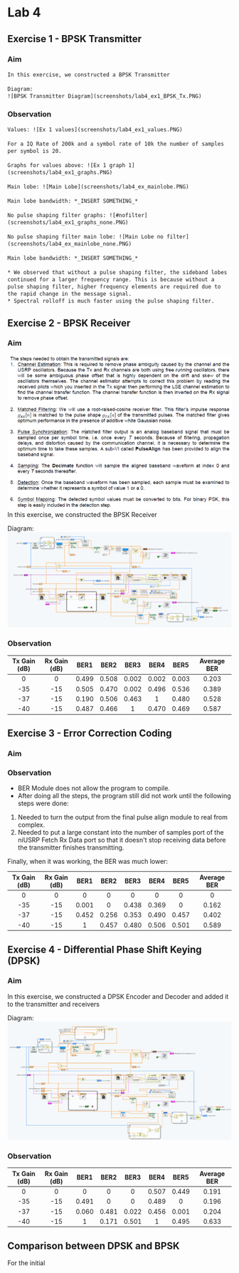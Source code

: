 # Lab 4

## Exercise 1 - BPSK Transmitter

### Aim
	In this exercise, we constructed a BPSK Transmitter 
	
	Diagram:
	![BPSK Transmitter Diagram](screenshots/lab4_ex1_BPSK_Tx.PNG)
	
### Observation
	Values: ![Ex 1 values](screenshots/lab4_ex1_values.PNG)
	
	For a IQ Rate of 200k and a symbol rate of 10k the number of samples per symbol is 20.
	
	Graphs for values above: ![Ex 1 graph 1](screenshots/lab4_ex1_graphs.PNG)
	
	Main lobe: ![Main Lobe](screenshots/lab4_ex_mainlobe.PNG)
	
	Main lobe bandwidth: *_INSERT SOMETHING_*
	
	No pulse shaping filter graphs: ![#nofilter](screenshots/lab4_ex1_graphs_none.PNG)
	
	No pulse shaping filter main lobe: ![Main Lobe no filter](screenshots/lab4_ex_mainlobe_none.PNG)
	
	Main lobe bandwidth: *_INSERT SOMETHING_*
	
	* We observed that without a pulse shaping filter, the sideband lobes continued for a larger frequency range. This is because without a pulse shaping filter, higher frequency elements are required due to the rapid change in the message signal.
	* Spectral rolloff is much faster using the pulse shaping filter.

## Exercise 2 - BPSK Receiver

### Aim
![BPSK Theory](screenshots/lab4_ex2_instr.PNG)	
In this exercise, we constructed the BPSK Receiver 
	
Diagram:
![BPSK Receiver Diagram](screenshots/lab4_ex2_BPSK_Rx.PNG)

### Observation

| Tx Gain (dB)  | Rx Gain (dB)  | BER1 | BER2 | BER3 | BER4 | BER5 | Average BER |
|:-------------:|:-------------:|:----:|:----:|:----:|:----:|:----:|:-----------:|
| 0             | 0             |0.499 |0.508 | 0.002| 0.002|0.003 |0.203        | 
| -35           | -15           |0.505 |0.470 |0.002 |0.496 |0.536 |0.389        | 
| -37           | -15           |0.190 |0.506 |0.463 |1     |0.480 |0.528        | 
| -40           | -15           |0.487 |0.466 |1     |0.470 |0.469 |0.587        |

## Exercise 3 - Error Correction Coding

### Aim

### Observation
* BER Module does not allow the program to compile.
* After doing all the steps, the program still did not work until the following steps were done:
1. Needed to turn the output from the final pulse align module to real from complex.
2. Needed to put a large constant into the number of samples port of the niUSRP Fetch Rx Data port so that it doesn't stop receiving data before the transmitter finishes transmitting.

Finally, when it was working, the BER was much lower:

| Tx Gain (dB)  | Rx Gain (dB)  | BER1 | BER2 | BER3 | BER4 | BER5 | Average BER |
|:-------------:|:-------------:|:----:|:----:|:----:|:----:|:----:|:-----------:|
| 0             | 0             |0 |0 | 0| 0|0 |0        | 
| -35           | -15           |0.001 |0 |0.438 |0.369 |0 |0.162        | 
| -37           | -15           |0.452 |0.256 |0.353 |0.490     |0.457 |0.402        | 
| -40           | -15           |1 |0.457 |0.480     |0.506 |0.501 |0.589        |

## Exercise 4 - Differential Phase Shift Keying (DPSK)

### Aim
In this exercise, we constructed a DPSK Encoder and Decoder and added it to the transmitter and receivers
	
Diagram:
![DPSK Diagram](screenshots/lab4_ex4_diagram.PNG)
### Observation
| Tx Gain (dB)  | Rx Gain (dB)  | BER1 | BER2 | BER3 | BER4 | BER5 | Average BER |
|:-------------:|:-------------:|:----:|:----:|:----:|:----:|:----:|:-----------:|
| 0             | 0             |0 |0 | 0| 0.507|0.449 |0.191        |
| -35             | -15             |0.491 |0 | 0| 0.489|0 |0.196        |
| -37             | -15             |0.060 |0.481 | 0.022| 0.456|0.001 |0.204        |
| -40             | -15             |1 |0.171 | 0.501| 1|0.495 |0.633        |

## Comparison between DPSK and BPSK
For the initial